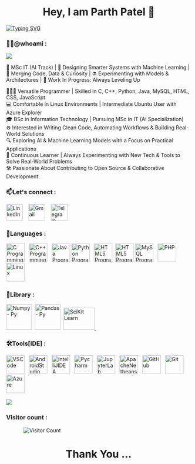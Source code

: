   <h1 align='center'>Hey, I am Parth Patel 👋</h1>

<a href="https://github.com/parthu4u2"><img src="https://readme-typing-svg.demolab.com?font=Caveat&size=40&pause=500&center=true&vCenter=true&width=935&height=55&lines=AI%26ML+Enthusiast+%F0%9F%A4%96;Building+Intelligent+Systems+%F0%9F%92%A1;Passionate+About+Data+%26+Code+%F0%9F%93%8A%F0%9F%92%BB;Learning+by+Doing+%F0%9F%9A%80" alt="Typing SVG" /></a> 
### 👨‍💻@whoami :

![](https://komarev.com/ghpvc/?username=parthu4u2)
 
🚀 MSc IT (AI Track) | 🤖 Designing Smarter Systems with Machine Learning | 🧩 Merging Code, Data & Curiosity | ⚗️ Experimenting with Models & Architectures | 🚧 Work In Progress: Always Leveling Up

👨🏽‍💻 Versatile Programmer | Skilled in C, C++, Python, Java, MySQL, HTML, CSS, JavaScript  
💻 Comfortable in Linux Environments | Intermediate Ubuntu User with Azure Explorer  
🎓 BSc in Information Technology | Pursuing MSc in IT (AI Specialization)  
⚙️ Interested in Writing Clean Code, Automating Workflows & Building Real-World Solutions  
🔍 Exploring AI & Machine Learning Models with a Focus on Practical Applications  
🌱 Continuous Learner | Always Experimenting with New Tech & Tools to Solve Real-World Problems  
🛠️ Passionate About Contributing to Open Source & Collaborative Development


### 📫Let's connect :
<a href="https://www.linkedin.com/in/parth-patel-b14825230/" target='_blank'><img src="https://cdn.iconscout.com/icon/free/png-256/linkedin-162-498418.png" alt="LinkedIn" style="width:45px;height:45px;"></a>
&nbsp;&nbsp;
<a href="mailto:parthu24604@gmail.com" target='_blank'><img src="https://cdn.iconscout.com/icon/free/png-256/gmail-2981844-2476484.png" alt="Gmail" style="width:45px;height:45px;"></a>
&nbsp;&nbsp;
<a href="https://t.me/Parthu2407" target='_blank'><img src="https://cdn.iconscout.com/icon/free/png-512/free-logotype-icon-download-in-svg-png-gif-file-formats--telegram-logo-ui-pack-miscellaneous-icons-840226.png?f=webp&w=256" alt="Telegram" style="width:45px;height:45px;"></a>

### 📖Languages :
<a href="https://www.cprogramming.com" target="_blank"><img src="https://cdn.iconscout.com/icon/free/png-256/c-57-1175191.png" alt="C Programming" style="width:50px;height:50px;"></a>&nbsp;&nbsp;
<a href="https://www.cplusplus.org" target="_blank"><img src="https://cdn.iconscout.com/icon/free/png-256/cplusplus-1-1175244.png" alt="C++ Programming" style="width:50px;height:50px;"></a>&nbsp;&nbsp;
<a href="https://www.java.com" target="_blank"><img src="https://cdn.iconscout.com/icon/free/png-512/java-60-1174953.png" alt="Java Programming" style="width:50px;height:50px;"></a>
<a href="https://www.python.org" target="_blank"><img src="https://cdn.iconscout.com/icon/free/png-256/python-2-226051.png" alt="Python Programming" style="width:50px;height:50px;"></a>&nbsp;&nbsp;
<a href="https://html.spec.whatwg.org" target="_blank"><img src="https://cdn.iconscout.com/icon/free/png-256/html-5-1-1175208.png" alt="HTML5 Programming" style="width:50px;height:50px;"></a>&nbsp;
<a href="https://www.w3.org/Style/CSS/" target="_blank"><img src="https://cdn.iconscout.com/icon/free/png-512/free-css-alt-logo-icon-download-in-svg-png-gif-file-formats--technology-social-media-company-vol-2-pack-logos-icons-2944811.png?f=webp&w=256" alt="HTML5 Programming" style="width:50px;height:50px;"></a>
<a href="https://www.mysql.com/" target="_blank"><img src="https://cdn.iconscout.com/icon/free/png-256/mysql-21-1174941.png" alt="MySQL Programming" style="width:50px;"></a>&nbsp;&nbsp;
<a href="https://www.php.net/" target="_blank"><img src="https://cdn.iconscout.com/icon/free/png-512/free-php-logo-icon-download-in-svg-png-gif-file-formats--programming-langugae-freebies-pack-logos-icons-1175127.png?f=webp&w=256" alt="PHP" style="width:50px;"></a>&nbsp;&nbsp;
<a href="https://www.linux.org/" target="_blank"><img src="https://cdn.iconscout.com/icon/free/png-256/linux-21-1174928.png" alt="Linux" style="width:50px;"></a>&nbsp;&nbsp;

### 🔧Library :
<a href="https://numpy.org" target="_blank"><img src="https://numpy.org/images/logo.svg" alt="Numpy - Py" style="width:70px;height:70px;"></a>&nbsp;
<a href="https://pandas.pydata.org" target="_blank"><img src="https://pandas.pydata.org/static/img/pandas_secondary_white.svg" alt="Pandas - Py" style="width:70px;height:70px;"></a>&nbsp;
<a href="https://scikit-learn.org/stable/" target="_blank"><img src="https://upload.wikimedia.org/wikipedia/commons/thumb/0/05/Scikit_learn_logo_small.svg/2560px-Scikit_learn_logo_small.svg.png" alt="SciKit Learn" style="width:85px;height:60px;">
</a>&nbsp;

### 🛠️Tools[IDE] :

<a href="https://code.visualstudio.com/docs" target="_blank"><img src="https://cdn.iconscout.com/icon/free/png-512/free-vscode-icon-download-in-svg-png-gif-file-formats--logo-social-media-technology-iconography-pack-logos-icons-10918744.png?f=webp&w=256" alt="VSCode" style="width:50px;"></a>&nbsp;&nbsp;
<a href="https://developer.android.com/studio" target="_blank"><img src="https://developer.android.com/static/studio/images/android-studio-stable.svg" alt="AndroidStudio" style="width:50px;"></a>&nbsp;&nbsp;
<a href="https://www.jetbrains.com/idea/" target="_blank"><img src="https://upload.wikimedia.org/wikipedia/commons/thumb/9/9c/IntelliJ_IDEA_Icon.svg/512px-IntelliJ_IDEA_Icon.svg.png" alt="IntelliJIDEA" style="width:50px;"></a>&nbsp;&nbsp;
<a href="https://www.jetbrains.com/pycharm/" target="_blank"><img src="https://storage.caktusgroup.com/media/blog-images/logo.png" alt="Pycharm" style="width:50px;"></a>&nbsp;&nbsp;
<a href="https://jupyter.org/" target="_blank"><img src="https://images.icon-icons.com/2667/PNG/512/jupyter_app_icon_161280.png" alt="JupyterLab" style="width:50px;"></a>&nbsp;&nbsp;
<a href="https://netbeans.apache.org/front/main/index.html" target="_blank"><img src="https://netbeans.apache.org/_/images/apache-netbeans.svg" alt="ApacheNetbeans" style="width:50px;"></a>&nbsp;&nbsp;
<a href="https://github.com/parthu4u2" target="_blank"><img src="https://cdn.iconscout.com/icon/free/png-512/free-github-logo-icon-download-in-svg-png-gif-file-formats--application-productivity-apps-pack-logos-icons-8630395.png?f=webp&w=256" alt="GitHub" style="width:50px;"></a>&nbsp;&nbsp;
<a href="https://git-scm.com/" target="_blank"><img src="https://cdn.iconscout.com/icon/free/png-256/git-17-1175218.png" alt="Git" style="width:50px;"></a>&nbsp;&nbsp;
<a href="https://azure.microsoft.com/en-in" target="_blank"><img src="https://upload.wikimedia.org/wikipedia/commons/thumb/f/fa/Microsoft_Azure.svg/1200px-Microsoft_Azure.svg.png" alt="Azure" style="width:50px;"></a>&nbsp;&nbsp;


<a href="https://github.com/parthu4u2">
  <img align="center" src="https://github-readme-stats.vercel.app/api?username=parthu4u2&theme=github_dark&count_private=false&show_icons=true&hide_rank=true&custom_title=Parth's&nbsp;GitHub&nbsp;Stats&include_all_commits=true" />
</a> 

 

### Visitor count :
 
 <a>&nbsp;&nbsp;&nbsp;&nbsp; &nbsp;&nbsp;&nbsp;&nbsp;&nbsp; &nbsp;</a>![Visitor Count](https://profile-counter.glitch.me/parthu4u2/count.svg)
 


  <h1 align='center'>Thank You ...</h1>


